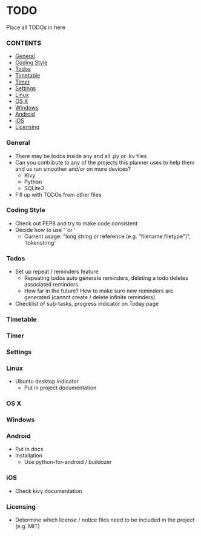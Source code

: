 # TODO
Place all TODOs in here
### CONTENTS
- [General](#general)
- [Coding Style](#coding-style)
- [Todos](#todos)
- [Timetable](#timetable)
- [Timer](#timer)
- [Settings](#settings)
- [Linux](#linux)
- [OS X](#os-x)
- [Windows](#windows)
- [Android](#android)
- [iOS](#iOS)
- [Licensing](#licensing)

### General
- There may be todos inside any and all .py or .kv files
- Can you contribute to any of the projects this planner uses to help them and us run smoother and/or on more devices?
  - Kivy
  - Python
  - SQLite3
- Fill up with TODOs from other files

### Coding Style
- Check out PEP8 and try to make code consistent
- Decide how to use " or '
  - Current usage: "long string or reference (e.g. "filename.filetype")", 'tokenstring'
  
### Todos
- Set up repeat / reminders feature
  - Repeating todos auto generate reminders, deleting a todo deletes associated reminders
  - How far in the future? How to make sure new reminders are generated (cannot create / delete infinite reminders)
- Checklist of sub-tasks, progress indicator on Today page

### Timetable

### Timer

### Settings

### Linux
- Ubuntu desktop indicator
  - Put in project documentation

### OS X

### Windows

### Android
- Put in docs
- Installation
  - Use python-for-android / buildozer

### iOS
- Check kivy documentation

### Licensing
- Determine which license / notice files need to be included in the project (e.g. MIT)
